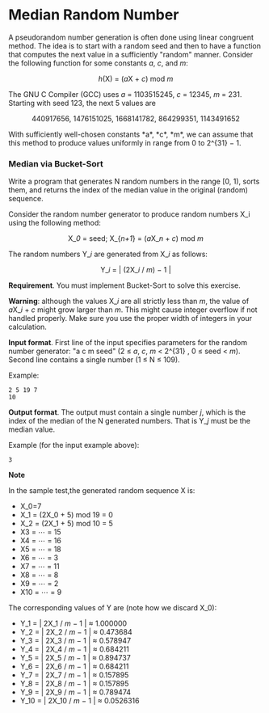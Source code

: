 # Median Random Number
A pseudorandom number generation is often done using linear congruent method.
The idea is to start with a random seed and then to have a function that computes the next value in a sufficiently
"random" manner. Consider the following function for some constants <i>a</i>, <i>c</i>, and <i>m</i>:
<p align="center">
  <i>h</i>(X) = (<i>a</i>X + <i>c</i>) mod <i>m</i>
</p>
The GNU C Compiler (GCC) uses <i>a</i> = 1103515245, <i>c</i> = 12345, <i>m</i> = 231. Starting with seed 123,
the next 5 values are
<p align="center">
  440917656, 1476151025, 1668141782, 864299351, 1143491652
</p>
With sufficiently well-chosen constants *a*, *c*, *m*, we can assume that this
method to produce values uniformly in range from 0 to 2^{31} − 1.
<h3>Median via Bucket-Sort</h3>
Write a program that generates N random numbers in the range [0, 1), sorts them, and returns the index of the median
value in the original (random) sequence.

Consider the random number generator to produce random numbers X_i using
the following method:
<p align="center">
  X_<i>0</i> = seed; X_{<i>n+1</i>} = (<i>a</i>X_<i>n</i> + <i>c</i>) mod <i>m</i>
</p>
The random numbers Y_<i>i</i> are generated from X_<i>i</i> as follows:
<p align="center">
  Y_<i>i</i> = | (2X_<i>i</i> / <i>m</i>) − 1 |
</p>

<b>Requirement</b>. You must implement Bucket-Sort to solve this exercise.

<b>Warning</b>: although the values X_<i>i</i> are all strictly less than <i>m</i>, the value
of <i>a</i>X_<i>i</i> + <i>c</i> might grow larger than <i>m</i>. This might cause integer overflow if
not handled properly. Make sure you use the proper width of integers in your calculation.

<b>Input format</b>. First line of the input specifies parameters for the random
number generator: "a c m seed" (2 ≤ <i>a</i>, <i>c</i>, <i>m</i> < 2^{31} , 0 ≤ seed < <i>m</i>).
Second line contains a single number <N> (1 ≤ N ≤ 109).

Example:
```
2 5 19 7
10
```

<b>Output format</b>. The output must contain a single number <i>j</i>, which is
the index of the median of the N generated numbers. That is Y_<i>j</i> must be the
median value.

Example (for the input example above):
```
3
```

<b>Note</b>

In the sample test,the generated random sequence X is:
<ul>
<li>X_0=7</li>
<li>X_1 = (2X_0 + 5) mod 19 = 0</li>
<li>X_2 = (2X_1 + 5) mod 10 = 5</li>
<li>X3 = ⋯ = 15</li>
<li>X4 = ⋯ = 16</li>
<li>X5 = ⋯ = 18</li>
<li>X6 = ⋯ = 3</li>
<li>X7 = ⋯ = 11</li>
<li>X8 = ⋯ = 8</li>
<li>X9 = ⋯ = 2</li>
<li>X10 = ⋯ = 9</li>
</ul>

The corresponding values of Y are (note how we discard X_0):
<ul>
<li>Y_1 = | 2X_1 / <i>m</i> − 1 | ≈ 1.000000</li>
<li>Y_2 = | 2X_2 / <i>m</i> − 1 | ≈ 0.473684</li>
<li>Y_3 = | 2X_3 / <i>m</i> − 1 | ≈ 0.578947</li>
<li>Y_4 = | 2X_4 / <i>m</i> − 1 | ≈ 0.684211</li>
<li>Y_5 = | 2X_5 / <i>m</i> − 1 | ≈ 0.894737</li>
<li>Y_6 = | 2X_6 / <i>m</i> − 1 | ≈ 0.684211</li>
<li>Y_7 = | 2X_7 / <i>m</i> − 1 | ≈ 0.157895</li>
<li>Y_8 = | 2X_8 / <i>m</i> − 1 | ≈ 0.157895</li>
<li>Y_9 = | 2X_9 / <i>m</i> − 1 | ≈ 0.789474</li>
<li>Y_10 = | 2X_10 / <i>m</i> − 1 | ≈ 0.0526316</li>
</ul>